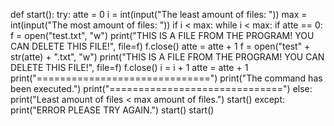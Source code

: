 def start():
    try:
        atte = 0
        i = int(input("The least amount of files: "))
        max = int(input("The most amount of files: "))
        if i < max:
            while i < max:
                if atte == 0:
                    f = open("test.txt", "w")
                    print("THIS IS A FILE FROM THE PROGRAM! YOU CAN DELETE THIS FILE!", file=f)
                    f.close()
                    atte = atte + 1
                f = open("test" + str(atte) + ".txt", "w")
                print("THIS IS A FILE FROM THE PROGRAM! YOU CAN DELETE THIS FILE!", file=f)
                f.close()
                i = i + 1
                atte = atte + 1
            print("==============================")
            print("The command has been executed.")
            print("==============================")
        else:
            print("Least amount of files < max amount of files.")
            start()
    except:
        print("ERROR PLEASE TRY AGAIN.")
        start()
start()
